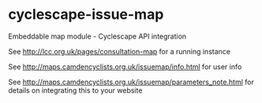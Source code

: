 # cyclescape-issue-map
Embeddable map module - Cyclescape API integration

See http://lcc.org.uk/pages/consultation-map for a running instance

See http://maps.camdencyclists.org.uk/issuemap/info.html for user info

See http://maps.camdencyclists.org.uk/issuemap/parameters_note.html for details on integrating this to your website
